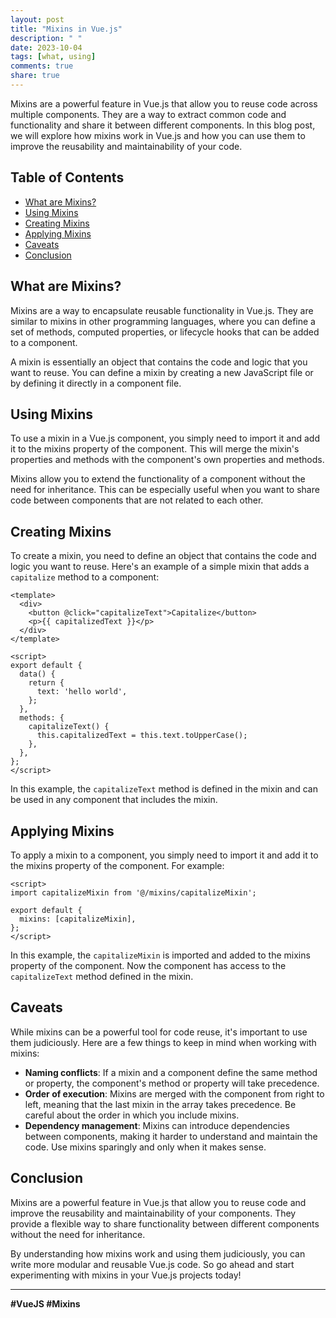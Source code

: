 ```yaml
---
layout: post
title: "Mixins in Vue.js"
description: " "
date: 2023-10-04
tags: [what, using]
comments: true
share: true
---
```


Mixins are a powerful feature in Vue.js that allow you to reuse code across multiple components. They are a way to extract common code and functionality and share it between different components. In this blog post, we will explore how mixins work in Vue.js and how you can use them to improve the reusability and maintainability of your code.

## Table of Contents

- [What are Mixins?](#what-are-mixins)
- [Using Mixins](#using-mixins)
- [Creating Mixins](#creating-mixins)
- [Applying Mixins](#applying-mixins)
- [Caveats](#caveats)
- [Conclusion](#conclusion)

## What are Mixins?

Mixins are a way to encapsulate reusable functionality in Vue.js. They are similar to mixins in other programming languages, where you can define a set of methods, computed properties, or lifecycle hooks that can be added to a component.

A mixin is essentially an object that contains the code and logic that you want to reuse. You can define a mixin by creating a new JavaScript file or by defining it directly in a component file.

## Using Mixins

To use a mixin in a Vue.js component, you simply need to import it and add it to the mixins property of the component. This will merge the mixin's properties and methods with the component's own properties and methods.

Mixins allow you to extend the functionality of a component without the need for inheritance. This can be especially useful when you want to share code between components that are not related to each other.

## Creating Mixins

To create a mixin, you need to define an object that contains the code and logic you want to reuse. Here's an example of a simple mixin that adds a `capitalize` method to a component:

```vue
<template>
  <div>
    <button @click="capitalizeText">Capitalize</button>
    <p>{{ capitalizedText }}</p>
  </div>
</template>

<script>
export default {
  data() {
    return {
      text: 'hello world',
    };
  },
  methods: {
    capitalizeText() {
      this.capitalizedText = this.text.toUpperCase();
    },
  },
};
</script>
```

In this example, the `capitalizeText` method is defined in the mixin and can be used in any component that includes the mixin.

## Applying Mixins

To apply a mixin to a component, you simply need to import it and add it to the mixins property of the component. For example:

```vue
<script>
import capitalizeMixin from '@/mixins/capitalizeMixin';

export default {
  mixins: [capitalizeMixin],
};
</script>
```

In this example, the `capitalizeMixin` is imported and added to the mixins property of the component. Now the component has access to the `capitalizeText` method defined in the mixin.

## Caveats

While mixins can be a powerful tool for code reuse, it's important to use them judiciously. Here are a few things to keep in mind when working with mixins:

- **Naming conflicts**: If a mixin and a component define the same method or property, the component's method or property will take precedence.
- **Order of execution**: Mixins are merged with the component from right to left, meaning that the last mixin in the array takes precedence. Be careful about the order in which you include mixins.
- **Dependency management**: Mixins can introduce dependencies between components, making it harder to understand and maintain the code. Use mixins sparingly and only when it makes sense.

## Conclusion

Mixins are a powerful feature in Vue.js that allow you to reuse code and improve the reusability and maintainability of your components. They provide a flexible way to share functionality between different components without the need for inheritance.

By understanding how mixins work and using them judiciously, you can write more modular and reusable Vue.js code. So go ahead and start experimenting with mixins in your Vue.js projects today!

---

**#VueJS #Mixins**